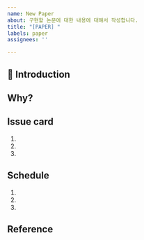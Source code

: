 ```yaml
---
name: New Paper
about: 구현할 논문에 대한 내용에 대해서 작성합니다.
title: "[PAPER] "
labels: paper
assignees: ''

---
```


## 📝 Introduction
<!-- 구현할 논문에 대해서 소개합니다. 논문 분야(NLP, Vision, etc)/논문에서 정의한 문제/논문에서 제안한 방법론/에 대해서 기술합니다.-->

## Why? 
<!-- 해당 논문을 구현하려는 이유에 대해서 간단히 작성해주세요. -->

## Issue card
<!-- 논문 구현을 위해서 개발해야하는 기능 리스트를 최대한 상세하게 나열해주세요.-->

1.
2.
3.

## Schedule
<!-- 기능 리스트에 대한 개발 일정을 간략하게 표기해주세요.-->

1.
2.
3.

## Reference
<!-- 논문을 확인할 수 있는 링크를 적어주세요.-->
